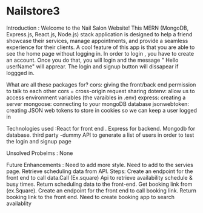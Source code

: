 # Nailstore3

Introduction : Welcome to the Nail Salon Website! This MERN (MongoDB, Express.js, React.js, Node.js) stack application is designed to help a friend showcase their services, manage appointments, and provide a seamless experience for their clients.
A cool feature of this app is that you are able to see the home page without logging in. In order to login , you have to create an account. Once you do that, you will login and the message " Hello userName" will apprear. The login and signup button will dissapear if loggged in.

What are all these packages  for?
    cors: giving the front/back end permission to talk to each other
    cors = cross-origin request sharing
    dotenv: allow us to access environment variables (the varaibles in .env)
    express: creating a server
    mongoose: connecting to your mongoDB database
    jsonwebtoken: creating JSON web tokens to store in cookies so we can keep a user logged in

Technologies used :React for front end . Express for backend. Mongodb for database. third party -dummy API to generate a list of users in order to test the login and signup page

Unsolved Probelms : None 

Future Enhancements : Need to add more style. Need to add to the servies page.
  Retrieve scheduling data from API. Steps: Create an endpoint for the front end to call data.Call (Ex.square) Api to retrieve availability schedule & busy times. Return scheduling data to the front-end. Get booking link from (ex.Square). Create an endpoint for the front end to call booking link. Return booking link to the front end. 
  Need to create booking app to search availablity 

